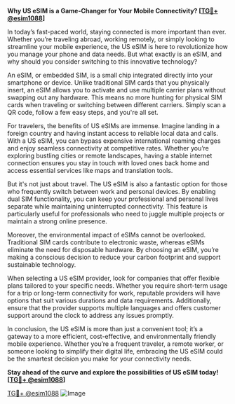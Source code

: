**Why US eSIM is a Game-Changer for Your Mobile Connectivity? [[TG💪+ @esim1088](https://t.me/s/esim1088)]**

In today’s fast-paced world, staying connected is more important than ever. Whether you’re traveling abroad, working remotely, or simply looking to streamline your mobile experience, the US eSIM is here to revolutionize how you manage your phone and data needs. But what exactly is an eSIM, and why should you consider switching to this innovative technology?

An eSIM, or embedded SIM, is a small chip integrated directly into your smartphone or device. Unlike traditional SIM cards that you physically insert, an eSIM allows you to activate and use multiple carrier plans without swapping out any hardware. This means no more hunting for physical SIM cards when traveling or switching between different carriers. Simply scan a QR code, follow a few easy steps, and you're all set.

For travelers, the benefits of US eSIMs are immense. Imagine landing in a foreign country and having instant access to reliable local data and calls. With a US eSIM, you can bypass expensive international roaming charges and enjoy seamless connectivity at competitive rates. Whether you’re exploring bustling cities or remote landscapes, having a stable internet connection ensures you stay in touch with loved ones back home and access essential services like maps and translation tools.

But it's not just about travel. The US eSIM is also a fantastic option for those who frequently switch between work and personal devices. By enabling dual SIM functionality, you can keep your professional and personal lives separate while maintaining uninterrupted connectivity. This feature is particularly useful for professionals who need to juggle multiple projects or maintain a strong online presence.

Moreover, the environmental impact of eSIMs cannot be overlooked. Traditional SIM cards contribute to electronic waste, whereas eSIMs eliminate the need for disposable hardware. By choosing an eSIM, you’re making a conscious decision to reduce your carbon footprint and support sustainable technology.

When selecting a US eSIM provider, look for companies that offer flexible plans tailored to your specific needs. Whether you require short-term usage for a trip or long-term connectivity for work, reputable providers will have options that suit various durations and data requirements. Additionally, ensure that the provider supports multiple languages and offers customer support around the clock to address any issues promptly.

In conclusion, the US eSIM is more than just a convenient tool; it’s a gateway to a more efficient, cost-effective, and environmentally friendly mobile experience. Whether you’re a frequent traveler, a remote worker, or someone looking to simplify their digital life, embracing the US eSIM could be the smartest decision you make for your connectivity needs. 

**Stay ahead of the curve and explore the possibilities of US eSIM today! [[TG💪+ @esim1088](https://t.me/s/esim1088)]**

[TG💪+ @esim1088](https://t.me/s/esim1088) ![Image](https://i.postimg.cc/Y0z9fWf4/image.png)